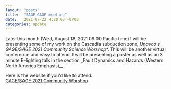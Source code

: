 ```yaml
---
layout: "posts"
title:  "SAGE GAGE meeting"
date:   2021-07-22 4:20:00 -0700
categories: update
---
```

Later this month (Wed, August 18, 2021 09:00 Pacific time) I will be presenting some of my work on the Cascadia subduction zone, *Unavco's GAGE/SAGE 2021 Community Science Worshop**. This will be another virtual conference and easy to attend. I will be presenting a poster as well as an 3 minute E-lighting talk in the section _Fault Dynamics and Hazards (Western North America Emphasis)__.  
  
Here is the website if you'd like to attend.  
[GAGE/SAGE 2021 Community Worshop](https://www.unavco.org/event/gage-sage-2021-science-workshop/)
 
